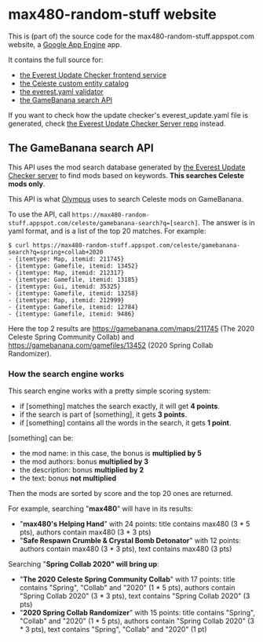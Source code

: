 # max480-random-stuff website

This is (part of) the source code for the max480-random-stuff.appspot.com website, a [Google App Engine](https://cloud.google.com/appengine/) app.

It contains the full source for:
- [the Everest Update Checker frontend service](https://max480-random-stuff.appspot.com/celeste/everest_update.yaml)
- [the Celeste custom entity catalog](https://max480-random-stuff.appspot.com/celeste/custom-entity-catalog)
- [the everest.yaml validator](https://max480-random-stuff.appspot.com/celeste/everest-yaml-validator)
- [the GameBanana search API](https://max480-random-stuff.appspot.com/celeste/gamebanana-search)

If you want to check how the update checker's everest_update.yaml file is generated, check [the Everest Update Checker Server repo](https://github.com/max4805/EverestUpdateCheckerServer) instead.

## The GameBanana search API

This API uses the mod search database generated by [the Everest Update Checker server](https://github.com/max4805/EverestUpdateCheckerServer) to find mods based on keywords. **This searches Celeste mods only**.

This API is what [Olympus](https://github.com/EverestAPI/Olympus) uses to search Celeste mods on GameBanana.

To use the API, call `https://max480-random-stuff.appspot.com/celeste/gamebanana-search?q=[search]`. The answer is in yaml format, and is a list of the top 20 matches. For example:

```
$ curl https://max480-random-stuff.appspot.com/celeste/gamebanana-search?q=spring+collab+2020
- {itemtype: Map, itemid: 211745}
- {itemtype: Gamefile, itemid: 13452}
- {itemtype: Map, itemid: 212317}
- {itemtype: Gamefile, itemid: 13185}
- {itemtype: Gui, itemid: 35325}
- {itemtype: Gamefile, itemid: 13258}
- {itemtype: Map, itemid: 212999}
- {itemtype: Gamefile, itemid: 12784}
- {itemtype: Gamefile, itemid: 9486}
```

Here the top 2 results are https://gamebanana.com/maps/211745 (The 2020 Celeste Spring Community Collab) and https://gamebanana.com/gamefiles/13452 (2020 Spring Collab Randomizer).

### How the search engine works

This search engine works with a pretty simple scoring system:
- if [something] matches the search exactly, it will get **4 points**.
- if the search is part of [something], it gets **3 points**.
- if [something] contains all the words in the search, it gets **1 point**.

[something] can be:
- the mod name: in this case, the bonus is **multiplied by 5**
- the mod authors: bonus **multiplied by 3**
- the description: bonus **multiplied by 2**
- the text: bonus **not multiplied**

Then the mods are sorted by score and the top 20 ones are returned.

For example, searching "**max480**" will have in its results:
- "**max480's Helping Hand**" with 24 points: title contains max480 (3 * 5 pts), authors contain max480 (3 * 3 pts)
- "**Safe Respawn Crumble & Crystal Bomb Detonator**" with 12 points: authors contain max480 (3 * 3 pts), text contains max480 (3 pts)

Searching "**Spring Collab 2020" will bring up**:
- "**The 2020 Celeste Spring Community Collab**" with 17 points: title contains "Spring", "Collab" and "2020" (1 * 5 pts), authors contain "Spring Collab 2020" (3 * 3 pts), text contains "Spring Collab 2020" (3 pts)
- "**2020 Spring Collab Randomizer**" with 15 points: title contains "Spring", "Collab" and "2020" (1 * 5 pts), authors contain "Spring Collab 2020" (3 * 3 pts), text contains "Spring", "Collab" and "2020" (1 pt)
